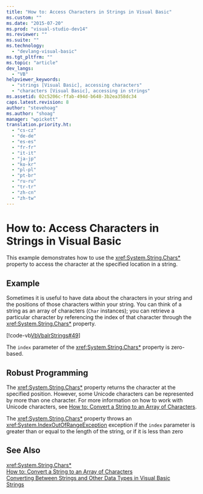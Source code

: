 ```yaml
---
title: "How to: Access Characters in Strings in Visual Basic"
ms.custom: ""
ms.date: "2015-07-20"
ms.prod: "visual-studio-dev14"
ms.reviewer: ""
ms.suite: ""
ms.technology: 
  - "devlang-visual-basic"
ms.tgt_pltfrm: ""
ms.topic: "article"
dev_langs: 
  - "VB"
helpviewer_keywords: 
  - "strings [Visual Basic], accessing characters"
  - "characters [Visual Basic], accessing in strings"
ms.assetid: 02c5206c-ffab-494d-b648-3b2ea358dc34
caps.latest.revision: 8
author: "stevehoag"
ms.author: "shoag"
manager: "wpickett"
translation.priority.ht: 
  - "cs-cz"
  - "de-de"
  - "es-es"
  - "fr-fr"
  - "it-it"
  - "ja-jp"
  - "ko-kr"
  - "pl-pl"
  - "pt-br"
  - "ru-ru"
  - "tr-tr"
  - "zh-cn"
  - "zh-tw"
---
```

# How to: Access Characters in Strings in Visual Basic
This example demonstrates how to use the <xref:System.String.Chars*> property to access the character at the specified location in a string.  
  
## Example  
 Sometimes it is useful to have data about the characters in your string and the positions of those characters within your string. You can think of a string as an array of characters (`Char` instances); you can retrieve a particular character by referencing the index of that character through the <xref:System.String.Chars*> property.  
  
 [!code-vb[VbVbalrStrings#49](../../../../visual-basic\language-reference\functions/codesnippet/VisualBasic/how-to-access-characters-in-strings_1.vb)]  
  
 The `index` parameter of the <xref:System.String.Chars*> property is zero-based.  
  
## Robust Programming  
 The <xref:System.String.Chars*> property returns the character at the specified position. However, some Unicode characters can be represented by more than one character. For more information on how to work with Unicode characters, see [How to: Convert a String to an Array of Characters](../../../../visual-basic\programming-guide\language-features\strings/how-to-convert-a-string-to-an-array-of-characters.md).  
  
 The <xref:System.String.Chars*> property throws an <xref:System.IndexOutOfRangeException> exception if the `index` parameter is greater than or equal to the length of the string, or if it is less than zero  
  
## See Also  
 <xref:System.String.Chars*>   
 [How to: Convert a String to an Array of Characters](../../../../visual-basic\programming-guide\language-features\strings/how-to-convert-a-string-to-an-array-of-characters.md)   
 [Converting Between Strings and Other Data Types in Visual Basic](../../../../visual-basic\programming-guide\language-features\strings/converting-between-strings-and-other-data-types.md)   
 [Strings](../../../../visual-basic\programming-guide\language-features\strings/index.md)